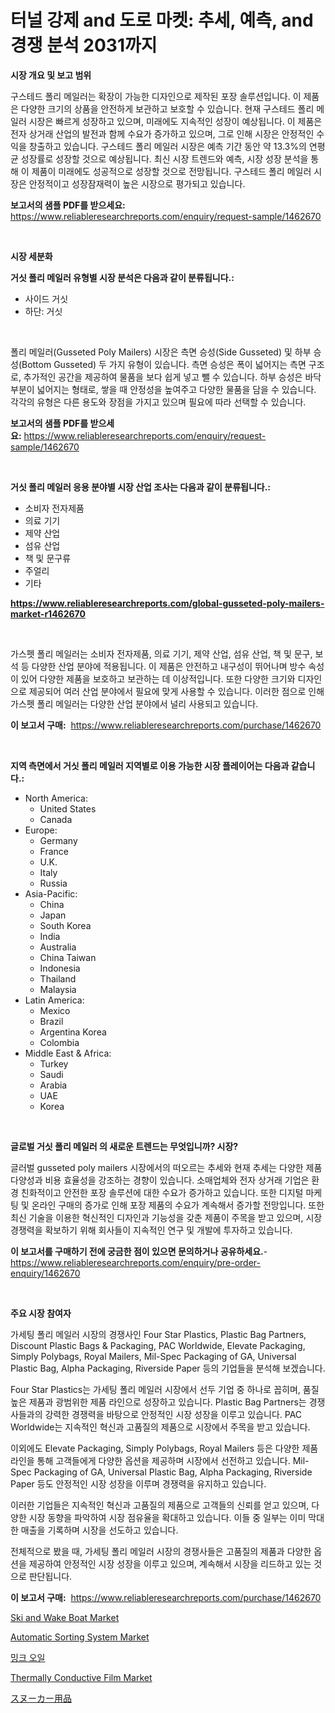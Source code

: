 <p><h1>터널 강제 and 도로 마켓: 추세, 예측, and 경쟁 분석 2031까지</h1></p><p><strong>시장 개요 및 보고 범위</strong></p>
<p><p>구스테드 폴리 메일러는 확장이 가능한 디자인으로 제작된 포장 솔루션입니다. 이 제품은 다양한 크기의 상품을 안전하게 보관하고 보호할 수 있습니다. 현재 구스테드 폴리 메일러 시장은 빠르게 성장하고 있으며, 미래에도 지속적인 성장이 예상됩니다. 이 제품은 전자 상거래 산업의 발전과 함께 수요가 증가하고 있으며, 그로 인해 시장은 안정적인 수익을 창출하고 있습니다. 구스테드 폴리 메일러 시장은 예측 기간 동안 약 13.3%의 연평균 성장률로 성장할 것으로 예상됩니다. 최신 시장 트렌드와 예측, 시장 성장 분석을 통해 이 제품이 미래에도 성공적으로 성장할 것으로 전망됩니다. 구스테드 폴리 메일러 시장은 안정적이고 성장잠재력이 높은 시장으로 평가되고 있습니다.</p></p>
<p><strong>보고서의 샘플 PDF를 받으세요:</strong> <a href="https://www.reliableresearchreports.com/enquiry/request-sample/1462670">https://www.reliableresearchreports.com/enquiry/request-sample/1462670</a></p>
<p>&nbsp;</p>
<p><strong>시장 세분화</strong></p>
<p><strong>거싯 폴리 메일러 유형별 시장 분석은 다음과 같이 분류됩니다.:</strong></p>
<p><ul><li>사이드 거싯</li><li>하단: 거싯</li></ul></p>
<p>&nbsp;</p>
<p><p>폴리 메일러(Gusseted Poly Mailers) 시장은 측면 승성(Side Gusseted) 및 하부 승성(Bottom Gusseted) 두 가지 유형이 있습니다. 측면 승성은 폭이 넓어지는 측면 구조로, 추가적인 공간을 제공하여 물품을 보다 쉽게 넣고 뺄 수 있습니다. 하부 승성은 바닥 부분이 넓어지는 형태로, 쌓을 때 안정성을 높여주고 다양한 물품을 담을 수 있습니다. 각각의 유형은 다른 용도와 장점을 가지고 있으며 필요에 따라 선택할 수 있습니다.</p></p>
<p><strong>보고서의 샘플 PDF를 받으세요:</strong>&nbsp;<a href="https://www.reliableresearchreports.com/enquiry/request-sample/1462670">https://www.reliableresearchreports.com/enquiry/request-sample/1462670</a></p>
<p>&nbsp;</p>
<p><strong> 거싯 폴리 메일러 응용 분야별 시장 산업 조사는 다음과 같이 분류됩니다.:</strong></p>
<p><ul><li>소비자 전자제품</li><li>의료 기기</li><li>제약 산업</li><li>섬유 산업</li><li>책 및 문구류</li><li>주얼리</li><li>기타</li></ul></p>
<p><strong><a href="https://www.reliableresearchreports.com/global-gusseted-poly-mailers-market-r1462670">https://www.reliableresearchreports.com/global-gusseted-poly-mailers-market-r1462670</a></strong></p>
<p>&nbsp;</p>
<p><p>가스펫 폴리 메일러는 소비자 전자제품, 의료 기기, 제약 산업, 섬유 산업, 책 및 문구, 보석 등 다양한 산업 분야에 적용됩니다. 이 제품은 안전하고 내구성이 뛰어나며 방수 속성이 있어 다양한 제품을 보호하고 보관하는 데 이상적입니다. 또한 다양한 크기와 디자인으로 제공되어 여러 산업 분야에서 필요에 맞게 사용할 수 있습니다. 이러한 점으로 인해 가스펫 폴리 메일러는 다양한 산업 분야에서 널리 사용되고 있습니다.</p></p>
<p><strong>이 보고서 구매:</strong>&nbsp; <a href="https://www.reliableresearchreports.com/purchase/1462670">https://www.reliableresearchreports.com/purchase/1462670</a></p>
<p>&nbsp;</p>
<p><strong>지역 측면에서 거싯 폴리 메일러 지역별로 이용 가능한 시장 플레이어는 다음과 같습니다.:</strong></p>
<p><ul>
    <li>
        North America:
        <ul>
            <li>United States</li>
            <li>Canada</li>
        </ul>
    </li>
    <li>
        Europe:
        <ul>
            <li>Germany</li>
            <li>France</li>
            <li>U.K.</li>
            <li>Italy</li>
            <li>Russia</li>
        </ul>
    </li>
    <li>
        Asia-Pacific:
        <ul>
            <li>China</li>
            <li>Japan</li>
            <li>South Korea</li>
            <li>India</li>
            <li>Australia</li>
            <li>China Taiwan</li>
            <li>Indonesia</li>
            <li>Thailand</li>
            <li>Malaysia</li>
        </ul>
    </li>
    <li>
        Latin America:
        <ul>
            <li>Mexico</li>
            <li>Brazil</li>
            <li>Argentina Korea</li>
            <li>Colombia</li>
        </ul>
    </li>
    <li>
        Middle East & Africa:
        <ul>
            <li>Turkey</li>
            <li>Saudi</li>
            <li>Arabia</li>
            <li>UAE</li>
            <li>Korea</li>
        </ul>
    </li>
    </ul></p>
<p>&nbsp;</p>
<p><strong>글로벌 거싯 폴리 메일러 의 새로운 트렌드는 무엇입니까? 시장?</strong></p>
<p><p>글러벌 gusseted poly mailers 시장에서의 떠오르는 추세와 현재 추세는 다양한 제품 다양성과 비용 효율성을 강조하는 경향이 있습니다. 소매업체와 전자 상거래 기업은 환경 친화적이고 안전한 포장 솔루션에 대한 수요가 증가하고 있습니다. 또한 디지털 마케팅 및 온라인 구매의 증가로 인해 포장 제품의 수요가 계속해서 증가할 전망입니다. 또한 최신 기술을 이용한 혁신적인 디자인과 기능성을 갖춘 제품이 주목을 받고 있으며, 시장 경쟁력을 확보하기 위해 회사들이 지속적인 연구 및 개발에 투자하고 있습니다.</p></p>
<p><strong>이 보고서를 구매하기 전에 궁금한 점이 있으면 문의하거나 공유하세요.</strong>- <a href="https://www.reliableresearchreports.com/enquiry/pre-order-enquiry/1462670">https://www.reliableresearchreports.com/enquiry/pre-order-enquiry/1462670</a></p>
<p>&nbsp;</p>
<p><strong>주요 시장 참여자</strong></p>
<p><p>가세팅 폴리 메일러 시장의 경쟁사인 Four Star Plastics, Plastic Bag Partners, Discount Plastic Bags & Packaging, PAC Worldwide, Elevate Packaging, Simply Polybags, Royal Mailers, Mil-Spec Packaging of GA, Universal Plastic Bag, Alpha Packaging, Riverside Paper 등의 기업들을 분석해 보겠습니다.</p><p>Four Star Plastics는 가세팅 폴리 메일러 시장에서 선두 기업 중 하나로 꼽히며, 품질 높은 제품과 광범위한 제품 라인으로 성장하고 있습니다. Plastic Bag Partners는 경쟁사들과의 강력한 경쟁력을 바탕으로 안정적인 시장 성장을 이루고 있습니다. PAC Worldwide는 지속적인 혁신과 고품질의 제품으로 시장에서 주목을 받고 있습니다.</p><p>이외에도 Elevate Packaging, Simply Polybags, Royal Mailers 등은 다양한 제품 라인을 통해 고객들에게 다양한 옵션을 제공하며 시장에서 선전하고 있습니다. Mil-Spec Packaging of GA, Universal Plastic Bag, Alpha Packaging, Riverside Paper 등도 안정적인 시장 성장을 이루며 경쟁력을 유지하고 있습니다.</p><p>이러한 기업들은 지속적인 혁신과 고품질의 제품으로 고객들의 신뢰를 얻고 있으며, 다양한 시장 동향을 파악하여 시장 점유율을 확대하고 있습니다. 이들 중 일부는 이미 막대한 매출을 기록하며 시장을 선도하고 있습니다.</p><p>전체적으로 봤을 때, 가세팅 폴리 메일러 시장의 경쟁사들은 고품질의 제품과 다양한 옵션을 제공하여 안정적인 시장 성장을 이루고 있으며, 계속해서 시장을 리드하고 있는 것으로 판단됩니다.</p></p>
<p><strong>이 보고서 구매:</strong>&nbsp;&nbsp;<a href="https://www.reliableresearchreports.com/purchase/1462670">https://www.reliableresearchreports.com/purchase/1462670</a></p>
<p><p><a href="https://github.com/globismark/Market-Research-Report-List-3/blob/main/ski-and-wake-boat-market.md">Ski and Wake Boat Market</a></p><p><a href="https://github.com/bobicer/Market-Research-Report-List-3/blob/main/automatic-sorting-system-market.md">Automatic Sorting System Market</a></p><p><a href="https://github.com/vskv4779xr1/Market-Research-Report-List-1/blob/main/219274030658.md">밍크 오일</a></p><p><a href="https://issuu.com/reportprime-2/docs/thermally-conductive-film-market-size-2030.pptx">Thermally Conductive Film Market</a></p><p><a href="https://github.com/ksxzwxabcuynh011/Market-Research-Report-List-1/blob/main/419581633314.md">スヌーカー用品</a></p></p>